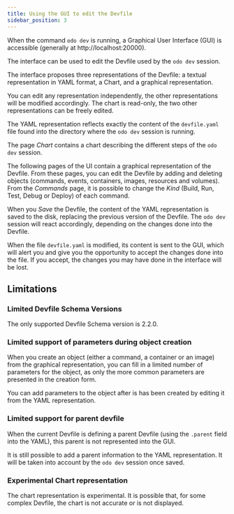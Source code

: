 ```yaml
---
title: Using the GUI to edit the Devfile
sidebar_position: 3
---
```


When the command `odo dev` is running, a Graphical User Interface (GUI) is accessible (generally at http://localhost:20000). 

The interface can be used to edit the Devfile used by the `odo dev` session.

The interface proposes three representations of the Devfile: a textual representation in YAML format, a Chart, and a graphical representation.

You can edit any representation independently, the other representations will be modified accordingly. The chart is read-only, the two other representations can be freely edited.

The YAML representation reflects exactly the content of the `devfile.yaml` file found into the directory where the `odo dev` session is running.

The page *Chart* contains a chart describing the different steps of the `odo dev` session.

The following pages of the UI contain a graphical representation of the Devfile. From these pages, you can edit the Devfile by adding and deleting objects (commands, events, containers, images, resources and volumes). From the *Commands* page, it is possible to change the *Kind* (Build, Run, Test, Debug or Deploy) of each command. 

When you *Save* the Devfile, the content of the YAML representation is saved to the disk, replacing the previous version of the Devfile. The `odo dev` session will react accordingly, depending on the changes done into the Devfile.

When the file `devfile.yaml` is modified, its content is sent to the GUI, which will alert you and give you the opportunity to accept the changes done into the file. If you accept, the changes you may have done in the interface will be lost.

## Limitations

### Limited Devfile Schema Versions

The only supported Devfile Schema version is 2.2.0.

### Limited support of parameters during object creation

When you create an object (either a command, a container or an image) from the graphical representation, you can fill in a limited number of parameters for the object, as only the more common parameters are presented in the creation form.

You can add parameters to the object after is has been created by editing it from the YAML representation.

### Limited support for parent devfile

When the current Devfile is defining a parent Devfile (using the `.parent` field into the YAML), this parent is not represented into the GUI.

It is still possible to add a parent information to the YAML representation. It will be taken into account by the `odo dev` session once saved.

### Experimental Chart representation

The chart representation is experimental. It is possible that, for some complex Devfile, the chart is not accurate or is not displayed.
